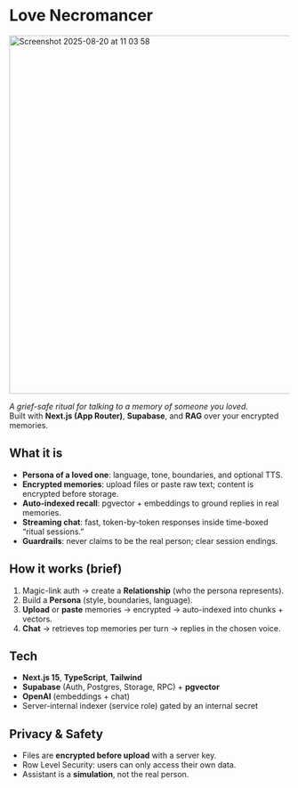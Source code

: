 # Love Necromancer
<img width="1265" height="644" alt="Screenshot 2025-08-20 at 11 03 58" src="https://github.com/user-attachments/assets/37fe5ccf-2de8-4c12-abe0-60e944317aad" />


*A grief-safe ritual for talking to a memory of someone you loved.*  
Built with **Next.js (App Router)**, **Supabase**, and **RAG** over your encrypted memories.

## What it is
- **Persona of a loved one**: language, tone, boundaries, and optional TTS.
- **Encrypted memories**: upload files or paste raw text; content is encrypted before storage.
- **Auto-indexed recall**: pgvector + embeddings to ground replies in real memories.
- **Streaming chat**: fast, token-by-token responses inside time-boxed “ritual sessions.”
- **Guardrails**: never claims to be the real person; clear session endings.

## How it works (brief)
1. Magic-link auth → create a **Relationship** (who the persona represents).  
2. Build a **Persona** (style, boundaries, language).  
3. **Upload** or **paste** memories → encrypted → auto-indexed into chunks + vectors.  
4. **Chat** → retrieves top memories per turn → replies in the chosen voice.

## Tech
- **Next.js 15**, **TypeScript**, **Tailwind**
- **Supabase** (Auth, Postgres, Storage, RPC) + **pgvector**
- **OpenAI** (embeddings + chat)
- Server-internal indexer (service role) gated by an internal secret

## Privacy & Safety
- Files are **encrypted before upload** with a server key.
- Row Level Security: users can only access their own data.
- Assistant is a **simulation**, not the real person.

